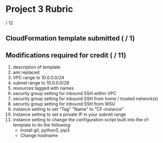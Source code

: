 # Project 3 Rubric

/ 12

## CloudFormation template submitted ( / 1)

## Modifications required for credit ( / 11)

1. description of template
2. ami replaced
3. VPC range to 10.0.0.0/24
4. subnet range to 10.0.0.0/28
5. resources tagged with names
6. security group setting for inbound SSH within VPC
7. security group setting for inbound SSH from home / trusted network(s)
8. security group setting for inbound SSH from WSU
9. instance setting to set "Tag" "Name" to "CF-instance"
10. instance setting to set a private IP in your subnet range
11. instance setting to change the configuration script built into the cf-template to do the following:
    - Install git, python3, pip3
    - Change hostname
